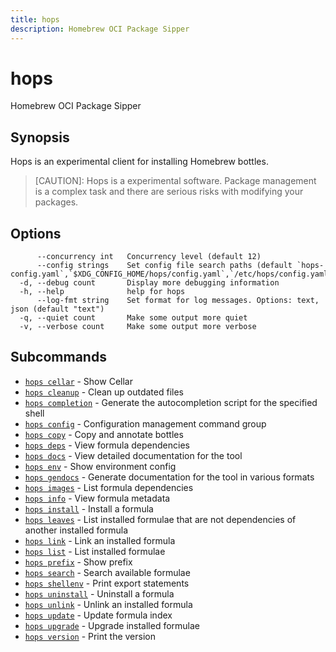 ```yaml
---
title: hops
description: Homebrew OCI Package Sipper
---
```


<!--
This documentation is auto generated by a script.
Please do not edit this file directly.
-->

<!-- markdownlint-disable-next-line single-title -->
# hops

Homebrew OCI Package Sipper

## Synopsis

Hops is an experimental client for installing Homebrew bottles.

> [CAUTION]: Hops is a experimental software. Package management is a complex task 
>            and there are serious risks with modifying your packages.

## Options

```plaintext
      --concurrency int   Concurrency level (default 12)
      --config strings    Set config file search paths (default `hops-config.yaml`,`$XDG_CONFIG_HOME/hops/config.yaml`,`/etc/hops/config.yaml`)
  -d, --debug count       Display more debugging information
  -h, --help              help for hops
      --log-fmt string    Set format for log messages. Options: text, json (default "text")
  -q, --quiet count       Make some output more quiet
  -v, --verbose count     Make some output more verbose
```

## Subcommands

- [`hops cellar`](cellar.md) - Show Cellar
- [`hops cleanup`](cleanup.md) - Clean up outdated files
- [`hops completion`](completion/index.md) - Generate the autocompletion script for the specified shell
- [`hops config`](config/index.md) - Configuration management command group
- [`hops copy`](copy.md) - Copy and annotate bottles
- [`hops deps`](deps.md) - View formula dependencies
- [`hops docs`](docs.md) - View detailed documentation for the tool
- [`hops env`](env.md) - Show environment config
- [`hops gendocs`](gendocs/index.md) - Generate documentation for the tool in various formats
- [`hops images`](images.md) - List formula dependencies
- [`hops info`](info.md) - View formula metadata
- [`hops install`](install.md) - Install a formula
- [`hops leaves`](leaves.md) - List installed formulae that are not dependencies of another installed formula
- [`hops link`](link.md) - Link an installed formula
- [`hops list`](list.md) - List installed formulae
- [`hops prefix`](prefix.md) - Show prefix
- [`hops search`](search.md) - Search available formulae
- [`hops shellenv`](shellenv.md) - Print export statements
- [`hops uninstall`](uninstall.md) - Uninstall a formula
- [`hops unlink`](unlink.md) - Unlink an installed formula
- [`hops update`](update.md) - Update formula index
- [`hops upgrade`](upgrade.md) - Upgrade installed formulae
- [`hops version`](version.md) - Print the version
